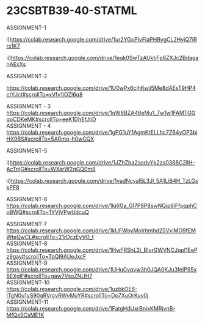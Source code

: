 # 23CSBTB39-40-STATML
ASSIGNMENT-1

i)https://colab.research.google.com/drive/1ur2YGoPlvFlaPHBygCL2HyjQ7iRrs1K7

ii)https://colab.research.google.com/drive/1eqk0SwTzAUktjFp8ZXJc2BdaganAExXs

ASSIGNMENT-2

https://colab.research.google.com/drive/1U0wPx6cjhKwii5Me8dAEsT9HP4ctYJct#scrollTo=xVfv1jOZl6q8

ASSIGNMENT - 3  
https://colab.research.google.com/drive/1qW6BZA46eMu1_7w1w1FAMTGGqoCDKeMK#scrollTo=eeK1DhEfJtiD  
ASSIGNMENT - 4   
https://colab.research.google.com/drive/1gPG1uY1AgmKtELLhc7Z64yOP3biHX9BS#scrollTo=5ARmq-h0wGQX  

ASSIGNMENT-5

i)https://colab.research.google.com/drive/1JZhZba2sodvYk2zs0388C2llH-AcTnjG#scrollTo=WXarW2qGQ0m8

ii)https://colab.research.google.com/drive/1vadNcyal5L3Jl_5A1LiB4H_TzLGskPF8

ASSIGNMENT-6
https://colab.research.google.com/drive/1kj6Ga_GI7P8P8swNQjp6iFfpqphCoBWQ#scrollTo=1YVjVPwUdcuQ

ASSIGNMENT-7
https://colab.research.google.com/drive/1kUFWpyMoIrhmhd25VxIMO9fEMWteQwCL#scrollTo=21rDczEyVO_t     
ASSIGNMENT-8   
https://colab.research.google.com/drive/1HwFRShL2i_BIvrGWVNCJqpI1EePz9gay#scrollTo=TpQl9AUeJxcF   
ASSIGNMENT-9  
https://colab.research.google.com/drive/1UHuCvqyw3h0JQA0KJu3feIP95x8EXglF#scrollTo=gaw7VsoZNUH7  
ASSIGNMENT-10  
https://colab.research.google.com/drive/1uzbkOE6-lTgN0u1yS90qRVrcvRWvMuYR#scrollTo=Do7XuOrKyy0j     
ASSIGNMENT-11   
https://colab.research.google.com/drive/1FatgHdUxrBnixKMRjvnB-MfQx9CsME1K


